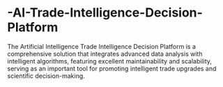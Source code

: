 # -AI-Trade-Intelligence-Decision-Platform
The Artificial Intelligence Trade Intelligence Decision Platform is a comprehensive solution that integrates advanced data analysis with intelligent algorithms, featuring excellent maintainability and scalability, serving as an important tool for promoting intelligent trade upgrades and scientific decision-making.
